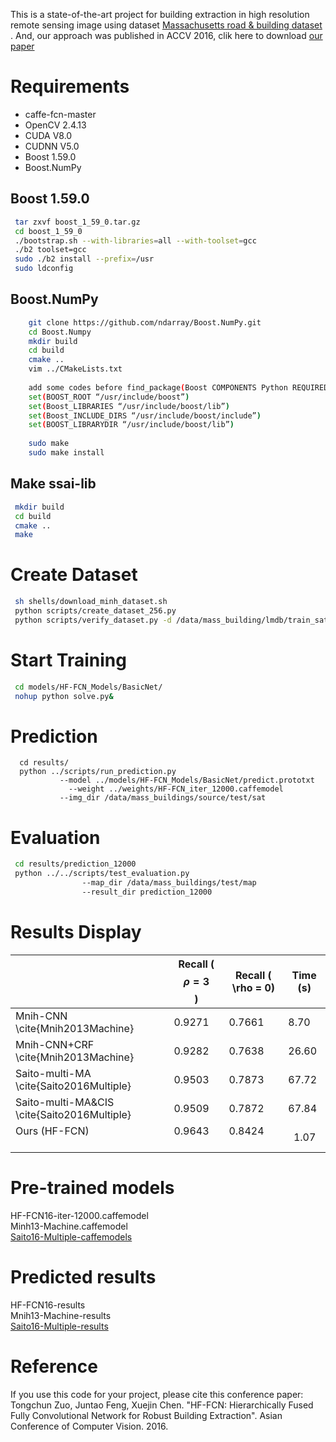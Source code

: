 This is a state-of-the-art project for building extraction in high resolution remote sensing image using dataset [Massachusetts road & building dataset](https://www.cs.toronto.edu/~vmnih/data/) . And, our approach was published in ACCV 2016, clik here to download [our paper](https://github.com/tczuo/HF-FCN-for-Robust-Building-Extraction/blob/master/0663.pdf)

# Requirements
- caffe-fcn-master
- OpenCV 2.4.13
- CUDA V8.0
- CUDNN V5.0
- Boost 1.59.0
- Boost.NumPy

## Boost 1.59.0
```sh
 tar zxvf boost_1_59_0.tar.gz 
 cd boost_1_59_0 
 ./bootstrap.sh --with-libraries=all --with-toolset=gcc 
 ./b2 toolset=gcc 
 sudo ./b2 install --prefix=/usr 
 sudo ldconfig
```

## Boost.NumPy
```sh
	git clone https://github.com/ndarray/Boost.NumPy.git 
	cd Boost.Numpy  
	mkdir build 
	cd build 
	cmake ..   
	vim ../CMakeLists.txt   
	
	add some codes before find_package(Boost COMPONENTS Python REQUIRED)  
	set(BOOST_ROOT “/usr/include/boost”) 
	set(Boost_LIBRARIES “/usr/include/boost/lib”)   
	set(Boost_INCLUDE_DIRS “/usr/include/boost/include”) 
	set(BOOST_LIBRARYDIR “/usr/include/boost/lib”) 
	
	sudo make 
	sudo make install 
```
## Make ssai-lib
```sh
 mkdir build
 cd build
 cmake ..
 make 
```
# Create Dataset
```sh
 sh shells/download_minh_dataset.sh  
 python scripts/create_dataset_256.py  
 python scripts/verify_dataset.py -d /data/mass_building/lmdb/train_sat_256 
```  
# Start Training
```sh
 cd models/HF-FCN_Models/BasicNet/  
 nohup python solve.py& 
```

# Prediction
```
  cd results/  
  python ../scripts/run_prediction.py 
           --model ../models/HF-FCN_Models/BasicNet/predict.prototxt  
 	         --weight ../weights/HF-FCN_iter_12000.caffemodel  
      	   --img_dir /data/mass_buildings/source/test/sat  
```
# Evaluation
```sh
 cd results/prediction_12000   
 python ../../scripts/test_evaluation.py   
				--map_dir /data/mass_buildings/test/map   
				--result_dir prediction_12000  
```
# Results Display
|                                                | Recall ($$ \rho = 3 $$) | Recall ( \rho = 0) | Time (s) |
|------------------------------------------------|---------------------|---------------------|----------|
| Mnih-CNN \cite{Mnih2013Machine}                | 0.9271              | 0.7661              | 8.70     |
| Mnih-CNN+CRF \cite{Mnih2013Machine}            | 0.9282              | 0.7638              | 26.60    |
| Saito-multi-MA \cite{Saito2016Multiple}        | 0.9503              | 0.7873              | 67.72    |
| Saito-multi-MA&CIS \cite{Saito2016Multiple} | 0.9509              | 0.7872              | 67.84    |
| Ours (HF-FCN)                                  | 0.9643              | 0.8424              |   1.07   |


# Pre-trained models
HF-FCN16-iter-12000.caffemodel   <br />
Minh13-Machine.caffemodel   <br />
[Saito16-Multiple-caffemodels](https://github.com/mitmul/ssai-cnn/wiki/Pre-trained-models)

# Predicted results
HF-FCN16-results   <br />
Mnih13-Machine-results   <br />
[Saito16-Multiple-results](https://github.com/mitmul/ssai-cnn/wiki/Predicted-results)

# Reference
If you use this code for your project, please cite this conference paper:
Tongchun Zuo, Juntao Feng, Xuejin Chen. "HF-FCN: Hierarchically Fused Fully Convolutional Network for Robust Building Extraction". Asian Conference of Computer Vision. 2016. 
